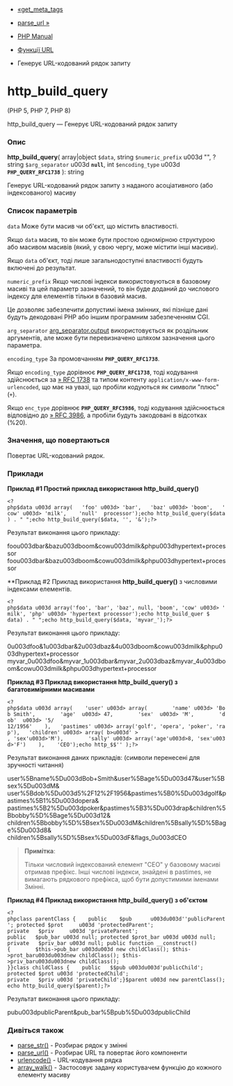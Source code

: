 - [«get_meta_tags](function.get-meta-tags.md)
- [parse_url »](function.parse-url.md)

- [PHP Manual](index.md)
- [Функції URL](ref.url.md)
- Генерує URL-кодований рядок запиту

# http_build_query

(PHP 5, PHP 7, PHP 8)

http_build_query — Генерує URL-кодований рядок запиту

### Опис

**http_build_query**(
array\|object `$data`,
string `$numeric_prefix` u003d "",
?string `$arg_separator` u003d **`null`**,
int `$encoding_type` u003d **`PHP_QUERY_RFC1738`**
): string

Генерує URL-кодований рядок запиту з наданого
асоціативного (або індексованого) масиву

### Список параметрів

`data`
Може бути масив чи об'єкт, що містить властивості.

Якщо `data` масив, то він може бути простою одномірною структурою або
масивом масивів (який, у свою чергу, може містити інші
масиви).

Якщо `data` об'єкт, тоді лише загальнодоступні властивості будуть включені до
результат.

`numeric_prefix`
Якщо числові індекси використовуються в базовому масиві та цей параметр
зазначений, то він буде доданий до числового індексу для елементів тільки в
базовий масив.

Це дозволяє забезпечити допустимі імена змінних, які пізніше
дані будуть декодовані PHP або іншим програмним забезпеченням CGI.

`arg_separator`
[arg_separator.output](ini.core.md#ini.arg-separator.output)
використовується як роздільник аргументів, але може бути
перевизначено шляхом зазначення цього параметра.

`encoding_type`
За промовчанням **`PHP_QUERY_RFC1738`**.

Якщо `encoding_type` дорівнює **`PHP_QUERY_RFC1738`**, тоді кодування
здійснюється за [» RFC 1738](http://www.faqs.org/rfcs/rfc1738) та типом
контенту `application/x-www-form-urlencoded`, що має на увазі, що
пробіли кодуються як символи "плюс" (`+`).

Якщо `enc_type` дорівнює **`PHP_QUERY_RFC3986`**, тоді кодування
здійснюється відповідно до [» RFC 3986](http://www.faqs.org/rfcs/rfc3986), а пробіли будуть закодовані в
відсотках (%20).

### Значення, що повертаються

Повертає URL-кодований рядок.

### Приклади

**Приклад #1 Простий приклад використання **http_build_query()****

` <?php$data u003d array(   'foo' u003d> 'bar',   'baz' u003d> 'boom',   'cow' u003d> 'milk',    'null'  processor');echo http_build_query($data) . "
";echo http_build_query($data, '', '&');?> `

Результат виконання цього прикладу:

foou003dbar&bazu003dboom&cowu003dmilk&phpu003dhypertext+processor
foou003dbar&bazu003dboom&cowu003dmilk&phpu003dhypertext+processor

**Приклад #2 Приклад використання **http_build_query()** з числовими
індексами елементів.

` <?php$data u003d array('foo', 'bar', 'baz', null, 'boom', 'cow' u003d> 'milk', 'php' u003d> 'hypertext processor');echo http_build_quer $ data) . "
";echo http_build_query($data, 'myvar_');?> `

Результат виконання цього прикладу:

0u003dfoo&1u003dbar&2u003dbaz&4u003dboom&cowu003dmilk&phpu003dhypertext+processor
myvar_0u003dfoo&myvar_1u003dbar&myvar_2u003dbaz&myvar_4u003dboom&cowu003dmilk&phpu003dhypertext+processor

**Приклад #3 Приклад використання **http_build_query()** з багатовимірними
масивами**

` <?php$data u003d array(    'user' u003d> array(        'name' u003d> 'Bob Smith',        'age'  u003d> 47,        'sex'  u003d> 'M',        'dob'  u003d> '5/ 12/1956'    ),   'pastimes' u003d> array('golf', 'opera', 'poker', 'rap'),   'children' u003d> array( b>u003d' > , 'sex'u003d>'M'),        'sally' u003d> array('age'u003d>8, 'sex'u003d>'F')    ),    'CEO');echo http_$$'' );?> `

Результат виконання даних прикладів: (символи перенесені для зручності
читання)

user%5Bname%5Du003dBob+Smith&user%5Bage%5Du003d47&user%5Bsex%5Du003dM&
user%5Bdob%5Du003d5%2F12%2F1956&pastimes%5B0%5Du003dgolf&pastimes%5B1%5Du003dopera&
pastimes%5B2%5Du003dpoker&pastimes%5B3%5Du003drap&children%5Bbobby%5D%5Bage%5Du003d12&
children%5Bbobby%5D%5Bsex%5Du003dM&children%5Bsally%5D%5Bage%5Du003d8&
children%5Bsally%5D%5Bsex%5Du003dF&flags_0u003dCEO

> **Примітка**:
>
> Тільки числовий індексований елемент "CEO" у базовому масиві
> отримав префікс. Інші числові індекси, знайдені в pastimes, не
> вимагають рядкового префікса, щоб бути допустимими іменами
> Змінні.

**Приклад #4 Приклад використання **http_build_query()** з об'єктом**

` <?phpclass parentClass {    public    $pub      u003du003d''publicParent'; protected $prot     u003d 'protectedParent'; private   $priv     u003d 'privateParent'; public   $pub_bar u003d null; protected $prot_bar u003d u003d null; private   $priv_bar u003d null; public function __construct(){        $this->pub_bar u003du003d new childClass(); $this->prot_baru003du003dnew childClass(); $this->priv_baru003du003dnew childClass(); }}class childClass {    public   $$pub u003du003d'publicChild'; protected $prot u003d 'protectedChild'; private   $priv u003d 'privateChild';}$parent u003d new parentClass();echo http_build_query($parent);?> `

Результат виконання цього прикладу:

pubu003dpublicParent&pub_bar%5Bpub%5Du003dpublicChild

### Дивіться також

- [parse_str()](function.parse-str.md) - Розбирає рядок у
змінні
- [parse_url()](function.parse-url.md) - Розбирає URL та повертає
його компоненти
- [urlencode()](function.urlencode.md) - URL-кодування рядка
- [array_walk()](function.array-walk.md) - Застосовує задану
користувачем функцію до кожного елементу масиву

